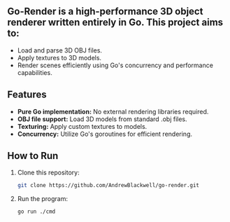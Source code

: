 ## Go-Render is a high-performance 3D object renderer written entirely in Go. This project aims to:

- Load and parse 3D OBJ files.
- Apply textures to 3D models.
- Render scenes efficiently using Go's concurrency and performance capabilities.

## Features

- **Pure Go implementation:** No external rendering libraries required.
- **OBJ file support:** Load 3D models from standard .obj files.
- **Texturing:** Apply custom textures to models.
- **Concurrency:** Utilize Go's goroutines for efficient rendering.

## How to Run

1. Clone this repository:
   ```bash
   git clone https://github.com/AndrewBlackwell/go-render.git
   ```
2. Run the program:
   ```bash
   go run ./cmd
   ```
